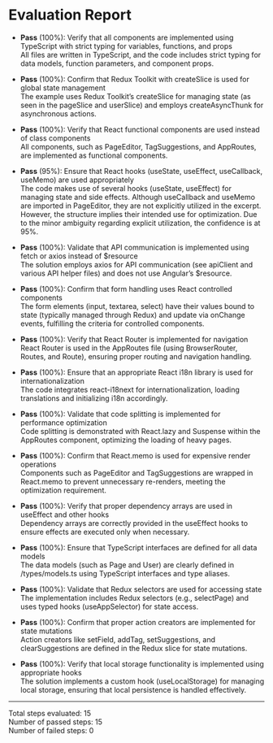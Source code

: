 # Evaluation Report

- **Pass** (100%): Verify that all components are implemented using TypeScript with strict typing for variables, functions, and props  
  All files are written in TypeScript, and the code includes strict typing for data models, function parameters, and component props.

- **Pass** (100%): Confirm that Redux Toolkit with createSlice is used for global state management  
  The example uses Redux Toolkit’s createSlice for managing state (as seen in the pageSlice and userSlice) and employs createAsyncThunk for asynchronous actions.

- **Pass** (100%): Verify that React functional components are used instead of class components  
  All components, such as PageEditor, TagSuggestions, and AppRoutes, are implemented as functional components.

- **Pass** (95%): Ensure that React hooks (useState, useEffect, useCallback, useMemo) are used appropriately  
  The code makes use of several hooks (useState, useEffect) for managing state and side effects. Although useCallback and useMemo are imported in PageEditor, they are not explicitly utilized in the excerpt. However, the structure implies their intended use for optimization. Due to the minor ambiguity regarding explicit utilization, the confidence is at 95%.

- **Pass** (100%): Validate that API communication is implemented using fetch or axios instead of $resource  
  The solution employs axios for API communication (see apiClient and various API helper files) and does not use Angular’s $resource.

- **Pass** (100%): Confirm that form handling uses React controlled components  
  The form elements (input, textarea, select) have their values bound to state (typically managed through Redux) and update via onChange events, fulfilling the criteria for controlled components.

- **Pass** (100%): Verify that React Router is implemented for navigation  
  React Router is used in the AppRoutes file (using BrowserRouter, Routes, and Route), ensuring proper routing and navigation handling.

- **Pass** (100%): Ensure that an appropriate React i18n library is used for internationalization  
  The code integrates react-i18next for internationalization, loading translations and initializing i18n accordingly.

- **Pass** (100%): Validate that code splitting is implemented for performance optimization  
  Code splitting is demonstrated with React.lazy and Suspense within the AppRoutes component, optimizing the loading of heavy pages.

- **Pass** (100%): Confirm that React.memo is used for expensive render operations  
  Components such as PageEditor and TagSuggestions are wrapped in React.memo to prevent unnecessary re-renders, meeting the optimization requirement.

- **Pass** (100%): Verify that proper dependency arrays are used in useEffect and other hooks  
  Dependency arrays are correctly provided in the useEffect hooks to ensure effects are executed only when necessary.

- **Pass** (100%): Ensure that TypeScript interfaces are defined for all data models  
  The data models (such as Page and User) are clearly defined in /types/models.ts using TypeScript interfaces and type aliases.

- **Pass** (100%): Validate that Redux selectors are used for accessing state  
  The implementation includes Redux selectors (e.g., selectPage) and uses typed hooks (useAppSelector) for state access.

- **Pass** (100%): Confirm that proper action creators are implemented for state mutations  
  Action creators like setField, addTag, setSuggestions, and clearSuggestions are defined in the Redux slice for state mutations.

- **Pass** (100%): Verify that local storage functionality is implemented using appropriate hooks  
  The solution implements a custom hook (useLocalStorage) for managing local storage, ensuring that local persistence is handled effectively.

---

Total steps evaluated: 15  
Number of passed steps: 15  
Number of failed steps: 0